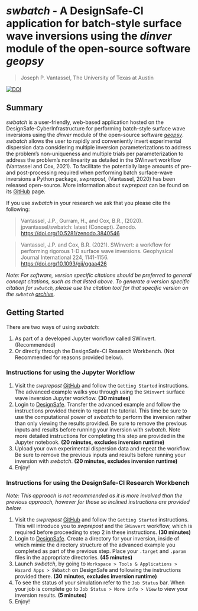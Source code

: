 # _swbatch_ - A DesignSafe-CI application for batch-style surface wave inversions using the _dinver_ module of the open-source software _geopsy_

> Joseph P. Vantassel, The University of Texas at Austin

[![DOI](https://zenodo.org/badge/240935736.svg)](https://zenodo.org/badge/latestdoi/240935736)

## Summary

_swbatch_ is a user-friendly, web-based application hosted on the
DesignSafe-CyberInfrastructure for performing batch-style surface wave
inversions using the _dinver_ module of the open-source software
_[geopsy](http://geopsy.org/)_. _swbatch_ allows the user to rapidly and
conveniently invert experimental dispersion data considering multiple inversion
parameterizations to address the problem’s non-uniqueness and multiple trials
per parameterization to address the problem’s nonlinearity as detailed in the
SWinvert workflow (Vantassel and Cox, 2021). To facilitate the potentially large
amounts of pre- and post-processing required when performing batch surface-wave
inversions a Python package, _swprepost_, (Vantassel, 2020) has been released
open-source. More information about _swprepost_ can be found on its
[GitHub](https://github.com/jpvantassel/swprepost) page.

If you use _swbatch_ in your research we ask that you please cite the following:

> Vantassel, J.P., Gurram, H., and Cox, B.R., (2020). jpvantassel/swbatch:
> latest (Concept). Zenodo. https://doi.org/10.5281/zenodo.3840546

> Vantassel, J.P. and Cox, B.R. (2021). SWinvert: a workflow for performing
> rigorous 1-D surface wave inversions. Geophysical Journal International
> 224, 1141-1156. https://doi.org/10.1093/gji/ggaa426

_Note: For software, version specific citations should be preferred to general
concept citations, such as that listed above. To generate a version specific
citation for `swbatch`, please use the citation tool for that specific version
on the `swbatch` [archive](https://zenodo.org/badge/latestdoi/240935736)._

## Getting Started

There are two ways of using _swbatch_:

1. As part of a developed Jupyter workflow called SWinvert. (Recommended)
2. Or directly through the DesignSafe-CI Research Workbench. (Not Recommended for reasons provided below).

### Instructions for using the Jupyter Workflow

1. Visit the _swprepost_ [GitHub](https://github.com/jpvantassel/swprepost) and
follow the `Getting Started` instructions. The advanced example
walks you through using the `SWinvert` surface wave inversion Jupyter workflow.
 __(30 minutes)__
2. Login to [DesignSafe](https://www.designsafe-ci.org/). Transfer the advanced
example and follow the instructions provided therein to repeat the
tutorial. This time be sure to use the computational power of _swbatch_ to
perform the inversion rather than only viewing the results provided. Be sure to
remove the previous inputs and results before running your inversion with
 _swbatch_. Note more detailed instructions for completing this step are
provided in the Jupyter notebook.
__(20 minutes, excludes inversion runtime)__
3. Upload your own experimental dispersion data and repeat the workflow. Be sure
to remove the previous inputs and results before running your inversion with
 _swbatch_.
__(20 minutes, excludes inversion runtime)__
4. Enjoy!

### Instructions for using the DesignSafe-CI Research Workbench

_Note: This approach is not recommended as it is more involved than the previous
approach, however for those so inclined instructions are provided below._

1. Visit the _swprepost_ [GitHub](https://github.com/jpvantassel/swprepost) and
follow the `Getting Started` instructions. This will introduce you to
_swprepost_ and the `SWinvert` workflow, which is required before proceeding to
step 2 in these instructions.
__(30 minutes)__
2. Login to [DesignSafe](https://www.designsafe-ci.org/). Create a directory for
your inversion, inside of which mimic the directory structure of the advanced
example you completed as part of the previous step. Place your `.target` and
`.param` files in the appropriate directories. __(45 minutes)__
3. Launch  _swbatch_, by going to
`Workspace > Tools & Applications > Hazard Apps > SWbatch` on DesignSafe and following
the instructions provided there. __(30 minutes, excludes inversion runtime)__
4. To see the status of your simulation refer to the `Job Status` bar. When your
job is complete go to `Job Status > More info > View` to view your inversion results.
__(5 minutes)__
5. Enjoy!
